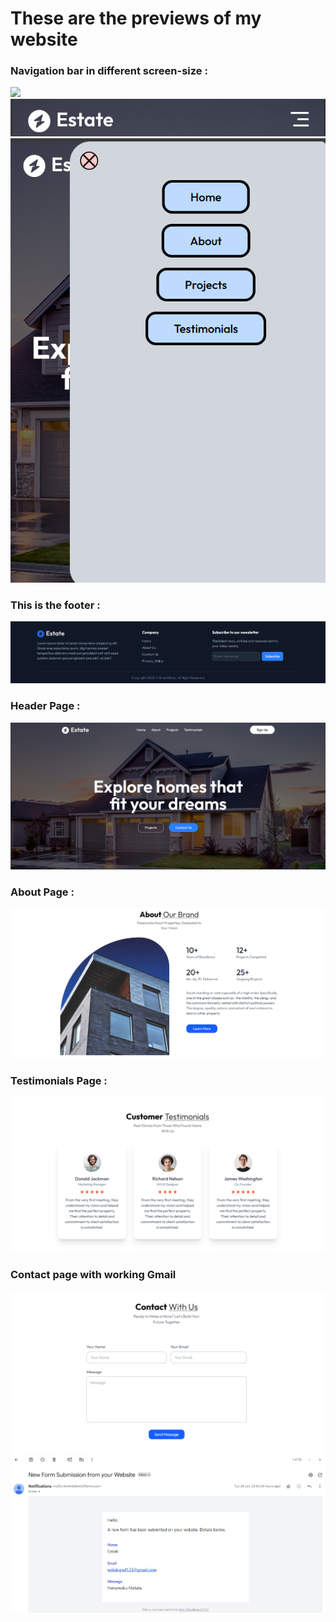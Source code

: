 <html>
<head>
<tittle><h1>These are the previews of my website</h1></tittle>
</head>
<body>
<h3>Navigation bar in different screen-size :</h3>
<img src=".Navbar-big.png">
<img src="./Navbar-small.png">
<img src="./Navbar-menu.png"></br>
<h3>This is the footer :</h3>
<img src="./Footer.png"></br>
<h3>Header Page :</h3>
<img src="./Header.png"></br>
<h3>About Page :</h3>
<img src="./About.png"></br>
<h3>Testimonials Page :</h3>
<img src="./Testimonials.png"></br>
<h3>Contact page with working Gmail </h3>
<img src="./Contact.png">
<img src="./Gmail.png"></br>
</body>
</html>
